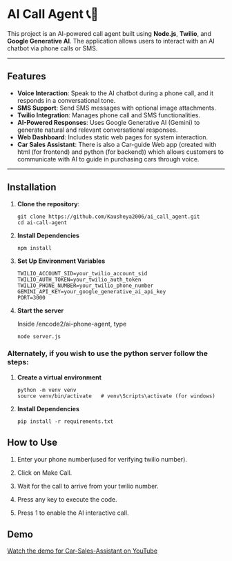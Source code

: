 # AI Call Agent 📞🤖

This project is an AI-powered call agent built using **Node.js**, **Twilio**, and **Google Generative AI**. The application allows users to interact with an AI chatbot via phone calls or SMS. 

---

## Features

- **Voice Interaction**: Speak to the AI chatbot during a phone call, and it responds in a conversational tone.
- **SMS Support**: Send SMS messages with optional image attachments.
- **Twilio Integration**: Manages phone call and SMS functionalities.
- **AI-Powered Responses**: Uses Google Generative AI (Gemini) to generate natural and relevant conversational responses.
- **Web Dashboard**: Includes static web pages for system interaction.
- **Car Sales Assistant**: There is also a Car-guide Web app (created with html (for frontend) and python (for backend)) which allows customers to communicate with AI to guide in purchasing cars through voice.
---

## Installation

1. **Clone the repository**: 
    ```
    git clone https://github.com/Kausheya2006/ai_call_agent.git
    cd ai-call-agent
    ```

2. **Install Dependencies**
    ```
    npm install
    ```

3. **Set Up Environment Variables**
    ```
    TWILIO_ACCOUNT_SID=your_twilio_account_sid
    TWILIO_AUTH_TOKEN=your_twilio_auth_token
    TWILIO_PHONE_NUMBER=your_twilio_phone_number
    GEMINI_API_KEY=your_google_generative_ai_api_key
    PORT=3000
    ```


4. **Start the server**

    Inside /encode2/ai-phone-agent, type
    ```
    node server.js
    ```

### Alternately, if you wish to use the python server follow the steps:

1. **Create a virtual environment**
    ```
    python -m venv venv
    source venv/bin/activate   # venv\Scripts\activate (for windows)
    ```

2. **Install Dependencies**
    ```
    pip install -r requirements.txt 
    ```

## How to Use

1. Enter your phone number(used for verifying twilio number).

2. Click on Make Call.

3. Wait for the call to arrive from your twilio number.

4. Press any key to execute the code.

5. Press 1 to enable the AI interactive call.


## Demo
[Watch the demo for Car-Sales-Assistant on YouTube](https://youtu.be/i9_xem5R6eA)

